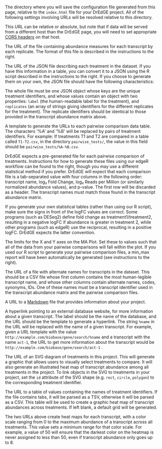 <!-- baseURL -->

The directory where you will save the configuration file generated from this page, relative to the `index.html` file for your DrEdGE project. All of the following settings involving URLs will be resolved relative to this directory.

This URL can be relative or absolute, but note that if data will be served from a different host than the DrEdGE page, you will need to set appropriate [CORS headers](https://developer.mozilla.org/en-US/docs/Web/HTTP/CORS) on that host.


<!-- expressionMatrix -->
The URL of the file containing abundance measures for each transcript by each replicate. The format of this file is described in the instructions to the right.


<!-- treatments -->

The URL of the JSON file describing each treatment in the dataset. If you have this information in a table, you can convert it to a JSON using the R script described in the instructions to the right. If you choose to generate them on your own, the JSON file should have the following characteristics:

The whole file must be one JSON object whose keys are the unique treatment identifiers, and whose values contain an object with two properties: `label` (the human-readable label for the treatment), and `replicates` (an array of strings giving identifiers for the different replicates for the treatment). The replicate identifiers should be identical to those provided in the transcript abundance matrix above.


<!-- pairwiseName -->

A template to generate the URLs to each pairwise comparison data table. The characters \'%A\' and \'%B\' will be replaced by pairs of treatment identifiers. For example: If treatments T1 and T2 are compared in a table called `T1-T2.csv`, in the directory `pairwise_tests/`, the value in this field should be `pairwise_tests/%A-%B.csv`.

DrEdGE expects a pre-generated file for each pairwise comparison of treatments. Instructions for how to generate these files using our edgeR workflow can be found to the right, though you may use a different statistical method if you prefer. DrEdGE will expect that each comparison file is a tab-separated value with four columns in the following order: transcript name, log₂ Fold Change, log₂ Reads per Million (or similarly normalized abundance values), and p-value. The first row will be discarded as a header. The transcript names must match those found in the transcript abundance matrix.

If you generate your own statistical tables (rather than using our R script), make sure the signs in front of the logFC values are correct. Some programs (such as DESeq2) define fold change as treatment1/treatment2, resulting in a negative logFC if abundance is greater in treatment 2, while other programs (such as edgeR) use the reciprocal, resulting in a positive logFC. DrEdGE expects the latter convention.


<!-- maPlot -->

The limits for the X and Y axes on the MA Plot. Set these to values such that all of the data from your pairwise comparisons will fall within the plot. If you used our R script to generate your pairwise comparison files, a min_max report will have been automatically be generated (see instructions to the right).


<!-- transcriptAliases -->

The URL of a file with alternate names for transcripts in the dataset. This should be a CSV file whose first column contains the most human-legible transcript name, and whose other columns contain alternate names, codes, synonyms, IDs. One of these names must be a transcript identifier used in the transcript abundance matrix and the pairwise comparison files.


<!-- readme -->

A URL to a [Markdown](https://commonmark.org/help/) file that provides information about your project.


<!-- transcriptHyperlink -->

A hyperlink pointing to an external database website, for more information about a given transcript. The label should be the name of the database, and the URL should be the template to generate a hyperlink. The string `%name` in the URL will be replaced with the name of a given transcript. For example, given a URL template with the value `http://example.com/biobase/gene/search/%name` and a transcript with the name `act-1`, the URL to get more information about the transcript would be `http://example.com/biobase/gene/search/act-1` .


<!-- diagram -->

The URL of an SVG diagram of treatments in this project. This will generate a graphic that allows users to visually select treatments to compare. It will also generate an illustrated heat map of transcript abundance among all treatments in the project. To link objects in the SVG to treatments in your project, set the `id` attribute of the SVG shape (e.g. `rect`, `circle`, `polygon`) to the corresponding treatment identifier.


<!-- grid -->

The URL to a table of values containing the names of treatment identifiers. If the file contains tabs, it will be parsed as a TSV, otherwise it will be parsed as a CSV. This table will be used to create a graphic heat map of transcript abundances across treatments. If left blank, a default grid will be generated.


<!-- heatmapMinimumMaximum -->

The two URLs above create heat maps for each transcript, with a color scale ranging from 0 to the maximum abundance of a transcript across all treatments. This value sets a minimum range for that color scale. For example, a value of 50 will ensure that the darkest color on the heatmap is never assigned to less than 50, even if transcript abundance only goes up to 8.
